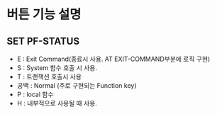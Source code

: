 # 버튼 기능 설명
####
##  SET PF-STATUS
- E :  Exit Command(종료시 사용. AT EXIT-COMMAND부분에 로직 구현)
- S : System 함수 호출 시 사용.
- T : 트랜잭션 호출시 사용
- 공백 : Normal (주로 구현되는 Function key)
- P : local 함수
- H : 내부적으로 사용될 때 사용.

